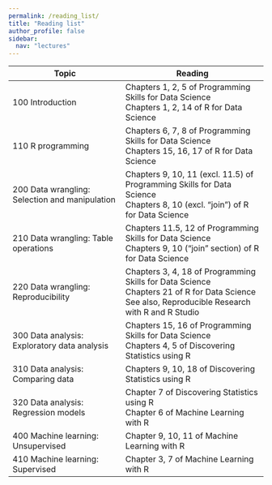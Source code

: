 ```yaml
---
permalink: /reading_list/
title: "Reading list"
author_profile: false
sidebar:
  nav: "lectures"
---
```


| Topic                                            | Reading                                                                                                                                                        |
|--------------------------------------------------|----------------------------------------------------------------------------------------------------------------------------------------------------------------|
| 100 Introduction                                 | Chapters 1, 2, 5 of Programming   Skills for Data Science<br/> Chapters   1, 2, 14 of R for Data Science                                                       |
| 110 R programming                                | Chapters 6, 7, 8 of Programming   Skills for Data Science<br/> Chapters   15, 16, 17 of R for Data Science                                                     |
| 200 Data wrangling: Selection and   manipulation | Chapters 9, 10, 11 (excl. 11.5) of Programming Skills for Data Science<br/> Chapters   8, 10 (excl. “join”) of R for Data Science                              |
| 210 Data wrangling: Table   operations           | Chapters 11.5, 12 of Programming   Skills for Data Science<br/> Chapters   9, 10 (“join” section) of R for Data Science                                        |
| 220 Data wrangling:   Reproducibility            | Chapters 3, 4, 18 of Programming   Skills for Data Science<br/> Chapters   21 of R for Data Science<br/> See   also, Reproducible Research with R and R Studio |
| 300 Data analysis: Exploratory   data analysis   | Chapters 15, 16 of Programming   Skills for Data Science<br/> Chapters   4, 5 of Discovering Statistics using R                                                |
| 310 Data   analysis: Comparing data              | Chapters 9, 10, 18 of Discovering   Statistics using R                                                                                                         |
| 320 Data analysis: Regression   models           | Chapter 7 of Discovering   Statistics using R<br/> Chapter   6 of Machine Learning with R                                                                      |
| 400   Machine learning: Unsupervised             | Chapter 9, 10, 11 of Machine   Learning with R                                                                                                                 |
| 410 Machine learning: Supervised                 | Chapter 3, 7 of Machine   Learning with R                                                                                                                      |